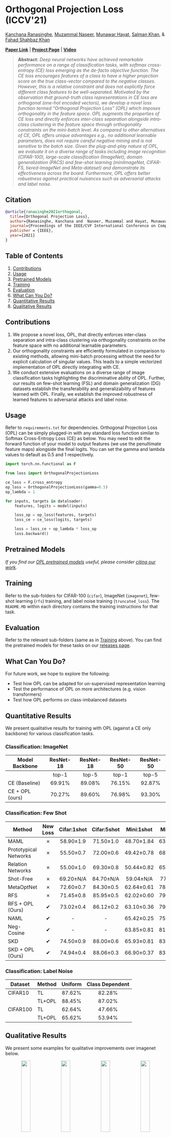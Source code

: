 # Orthogonal Projection Loss (ICCV'21)
[Kanchana Ranasinghe](https://scholar.google.com/citations?user=K2WBZTwAAAAJ),
[Muzammal Naseer](https://scholar.google.ch/citations?user=tM9xKA8AAAAJ&hl=en),
[Munawar Hayat](https://scholar.google.ch/citations?user=Mx8MbWYAAAAJ&hl=en&oi=ao), 
[Salman Khan](https://scholar.google.com/citations?user=M59O9lkAAAAJ&hl=en), &
[Fahad Shahbaz Khan](https://scholar.google.ch/citations?user=zvaeYnUAAAAJ&hl=en&oi=ao)

**[Paper Link](https://arxiv.org/abs/2103.14021)** | **[Project Page](https://kahnchana.github.io/opl)** | **[Video](https://youtu.be/T4pGBvTvkyA)**

> **Abstract:** 
>*Deep neural networks have achieved remarkable performance on a range of classification tasks, with softmax cross-entropy (CE) loss emerging as the de-facto objective function. The CE loss encourages features of a class to have a higher projection score on the true class-vector compared to the negative classes. However, this is a relative constraint and does not explicitly force different class features to be well-separated. Motivated by the observation that ground-truth class representations in CE loss are orthogonal (one-hot encoded vectors), we develop a novel loss function termed “Orthogonal Projection Loss” (OPL) which imposes orthogonality in the feature space. OPL augments the properties of CE loss and directly enforces inter-class separation alongside intra-class clustering in the feature space through orthogonality constraints on the mini-batch level. As compared to other alternatives of CE, OPL offers unique advantages e.g., no additional learnable parameters, does not require careful negative mining and is not sensitive to the batch size. Given the plug-and-play nature of OPL, we evaluate it on a diverse range of tasks including image recognition (CIFAR-100), large-scale classification (ImageNet), domain generalization (PACS) and few-shot learning (miniImageNet, CIFAR-FS, tiered-ImageNet and Meta-dataset) and demonstrate its effectiveness across the board. Furthermore, OPL offers better robustness against practical nuisances such as adversarial attacks and label noise.* 

## Citation

```bibtex
@article{ranasinghe2021orthogonal,
  title={Orthogonal Projection Loss},
  author={Ranasinghe, Kanchana and  Naseer, Muzammal and Hayat, Munawar and Khan, Salman and Khan, Fahad Shahbaz},
  journal={Proceedings of the IEEE/CVF International Conference on Computer Vision (ICCV)},
  publisher = {IEEE},
  year={2021}
}
```

## Table of Contents  
1) [Contributions](#Contributions) 
2) [Usage](#Usage)
3) [Pretrained Models](#Pretrained-Models) 
4) [Training](#Training)
5) [Evaluation](#Evaluation)
6) [What Can You Do?](#What-Can-You-Do)  
7) [Quantitative Results](#Quantitative-Results) 
8) [Qualitative Results](#Qualitative-Results)

## Contributions

1. We propose a novel loss, OPL, that directly enforces inter-class separation and intra-class clustering via orthogonality constraints on the feature space with no additional learnable parameters.
2. Our orthogonality constraints are efficiently formulated in comparison to existing  methods, allowing mini-batch processing without the need for explicit calculation of singular values. This leads to a simple vectorized implementation of OPL directly integrating with CE.
3. We conduct extensive evaluations on a diverse range of image classification tasks highlighting the discriminative ability of OPL. Further, our results on few-shot learning (FSL) and domain generalization (DG) datasets establish the transferability and generalizability of features learned with OPL. Finally, we establish the improved robustness of learned features to adversarial attacks and label noise.

<!-- <p align="center">
  <img src="https://kahnchana.github.io/opl/resources/opl_intro.png" width="50%" alt="OPL explanation"/>
</p> -->


## Usage
Refer to `requirements.txt` for dependencies. Orthogonal Projection Loss (OPL) can be simply plugged-in with any standard
loss function similar to Softmax Cross-Entropy Loss (CE) as below. You may need to edit the forward function of your 
model to output features (we use the penultimate feature maps) alongside the final logits. You can set the gamma and 
lambda values to default as 0.5 and 1 respectively. 

```python
import torch.nn.functional as F

from loss import OrthogonalProjectionLoss

ce_loss = F.cross_entropy
op_loss = OrthogonalProjectionLoss(gamma=0.5)
op_lambda = 1

for inputs, targets in dataloader:
    features, logits = model(inputs)

    loss_op = op_loss(features, targets)
    loss_ce = ce_loss(logits, targets)

    loss = loss_ce + op_lambda * loss_op
    loss.backward()
```  


## Pretrained Models
*If you find our [OPL pretrained models](https://github.com/kahnchana/opl/releases/tag/v1.0.0) useful, 
please consider [citing our work](#Citation).*



## Training
Refer to the sub-folders for CIFAR-100 (`cifar`), ImageNet (`imagenet`), few-shot learning (`rfs`) training, and label noise training (`truncated_loss`). The `README.MD` within each directory contains the training instructions for that task. 

## Evaluation
Refer to the relevant sub-folders (same as in [Training](#training) above). You can find the pretrained models for these tasks on our [releases page](https://github.com/kahnchana/opl/releases/tag/v1.0.0).


## What Can You Do?
For future work, we hope to explore the following: 
* Test how OPL can be adapted for un-supervised representation learning 
* Test the performance of OPL on more architectures (e.g. vision transformers)
* Test how OPL performs on class-imbalanced datasets


## Quantitative Results
We present qualitative results for training with OPL (against a CE only backbone) for various classification tasks. 

### Classification: ImageNet

| Model Backbone  | ResNet-18 | ResNet-18 | ResNet-50 | ResNet-50 |
|-----------------|:---------:|:---------:|:---------:|:---------:|
|                 |   top-1   |   top-5   |   top-1   |   top-5   |
| CE (Baseline)   |  69.91\%  |  89.08\%  |  76.15\%  |  92.87\%  |
| CE + OPL (ours) |  70.27\%  |  89.60\%  |  76.98\%  |  93.30\%  | 


### Classification: Few Shot 
| Method                	|  New Loss  	|  Cifar:1shot  |  Cifar:5shot  |   Mini:1shot   	|   Mini:5shot   	|   Tier:1shot   	|   Tier:5shot   	|
|-----------------------	|:----------:	|:-------------:|:-------------:|:--------------:	|:--------------:	|:--------------:	|:--------------:	|
| MAML                  	|    &#10007;  	| 58.90&pm;1.9 	| 71.50&pm;1.0 	| 48.70&pm;1.84 	| 63.11&pm;0.92 	| 51.67&pm;1.81 	| 70.30&pm;1.75 	|
| Prototypical Networks 	|    &#10007;  	| 55.50&pm;0.7 	| 72.00&pm;0.6 	| 49.42&pm;0.78 	| 68.20&pm;0.66 	| 53.31&pm;0.89 	| 72.69&pm;0.74 	|
| Relation Networks     	|    &#10007;  	| 55.00&pm;1.0 	| 69.30&pm;0.8 	| 50.44&pm;0.82 	| 65.32&pm;0.70 	| 54.48&pm;0.93 	| 71.32&pm;0.78 	|
| Shot-Free             	|    &#10007;  	| 69.20&pm;N/A 	| 84.70&pm;N/A 	|  59.04&pm;N/A 	|  77.64&pm;N/A 	|  63.52&pm;N/A 	|  82.59&pm;N/A 	|
| MetaOptNet            	|    &#10007;  	| 72.60&pm;0.7 	| 84.30&pm;0.5 	| 62.64&pm;0.61 	| 78.63&pm;0.46 	| 65.99&pm;0.72 	| 81.56&pm;0.53 	|
| RFS                   	|    &#10007;   | 71.45&pm;0.8 	| 85.95&pm;0.5 	| 62.02&pm;0.60 	| 79.64&pm;0.44 	| 69.74&pm;0.72 	| 84.41&pm;0.55 	|
| RFS + OPL (Ours)      	|    &#10004;   | 73.02&pm;0.4 	| 86.12&pm;0.2 	| 63.10&pm;0.36 	| 79.87&pm;0.26 	| 70.20&pm;0.41 	| 85.01&pm;0.27 	|
| NAML                  	|    &#10004;  	|       -       |       -      	| 65.42&pm;0.25 	| 75.48&pm;0.34 	|        -       	|        -       	|
| Neg-Cosine            	|    &#10004;  	|       -       |       -      	| 63.85&pm;0.81 	| 81.57&pm;0.56 	|        -       	|        -       	|
| SKD                   	|    &#10004;  	| 74.50&pm;0.9 	| 88.00&pm;0.6 	| 65.93&pm;0.81 	| 83.15&pm;0.54 	| 71.69&pm;0.91 	| 86.66&pm;0.60 	|
| SKD + OPL (Ours)      	|    &#10004;  	| 74.94&pm;0.4 	| 88.06&pm;0.3 	| 66.90&pm;0.37 	| 83.23&pm;0.25 	| 72.10&pm;0.41 	| 86.70&pm;0.27 	|


### Classification: Label Noise
| Dataset  	| Method 	| Uniform 	| Class Dependent 	|
|----------	|--------	|:-------:	|:---------------:	|
| CIFAR10  	| TL     	| 87.62\% 	|     82.28\%     	|
|          	| TL+OPL 	| 88.45\% 	|     87.02\%     	|
| CIFAR100 	| TL     	| 62.64\% 	|     47.66\%     	|
|          	| TL+OPL 	| 65.62\% 	|     53.94\%     	|


## Qualitative Results
We present some examples for qualitative improvements over imagenet below.
<p align="center">
  <img src="assets/images/joint_008.jpg" width=24%>
  <img src="assets/images/joint_010.jpg" width=24%>
  <img src="assets/images/joint_018.jpg" width=24%>
  <img src="assets/images/joint_021.jpg" width=24%>
  <img src="assets/images/joint_030.jpg" width=24%>
  <img src="assets/images/joint_040.jpg" width=24%>
  <img src="assets/images/joint_043.jpg" width=24%>
  <img src="assets/images/joint_077.jpg" width=24%>
  <img src="assets/images/joint_082.jpg" width=24%>
  <img src="assets/images/joint_087.jpg" width=24%>
  <img src="assets/images/joint_090.jpg" width=24%>
  <img src="assets/images/joint_093.jpg" width=24%>
</p>

